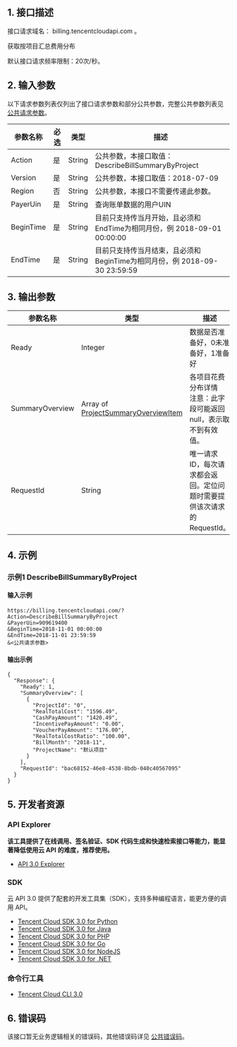 ## 1. 接口描述

接口请求域名： billing.tencentcloudapi.com 。

获取按项目汇总费用分布

默认接口请求频率限制：20次/秒。

## 2. 输入参数

以下请求参数列表仅列出了接口请求参数和部分公共参数，完整公共参数列表见 [公共请求参数](/document/api/555/19173)。

| 参数名称 | 必选 | 类型 | 描述 |
|---------|---------|---------|---------|
| Action | 是 | String | 公共参数，本接口取值：DescribeBillSummaryByProject |
| Version | 是 | String | 公共参数，本接口取值：2018-07-09 |
| Region | 否 | String | 公共参数，本接口不需要传递此参数。 |
| PayerUin | 是 | String | 查询账单数据的用户UIN |
| BeginTime | 是 | String | 目前只支持传当月开始，且必须和EndTime为相同月份，例 2018-09-01 00:00:00 |
| EndTime | 是 | String | 目前只支持传当月结束，且必须和BeginTime为相同月份，例 2018-09-30 23:59:59 |

## 3. 输出参数

| 参数名称 | 类型 | 描述 |
|---------|---------|---------|
| Ready | Integer | 数据是否准备好，0未准备好，1准备好|
| SummaryOverview | Array of [ProjectSummaryOverviewItem](/document/api/555/19183#ProjectSummaryOverviewItem) | 各项目花费分布详情<br/>注意：此字段可能返回 null，表示取不到有效值。|
| RequestId | String | 唯一请求 ID，每次请求都会返回。定位问题时需要提供该次请求的 RequestId。|

## 4. 示例

### 示例1 DescribeBillSummaryByProject

#### 输入示例

```
https://billing.tencentcloudapi.com/?Action=DescribeBillSummaryByProject
&PayerUin=909619400
&BeginTime=2018-11-01 00:00:00
&EndTime=2018-11-01 23:59:59
&<公共请求参数>
```

#### 输出示例

```
{
  "Response": {
    "Ready": 1,
    "SummaryOverview": [
      {
        "ProjectId": "0",
        "RealTotalCost": "1596.49",
        "CashPayAmount": "1420.49",
        "IncentivePayAmount": "0.00",
        "VoucherPayAmount": "176.00",
        "RealTotalCostRatio": "100.00",
        "BillMonth": "2018-11",
        "ProjectName": "默认项目"
      }
    ],
    "RequestId": "bac68152-46e8-4538-8bdb-040c40567095"
  }
}
```


## 5. 开发者资源

### API Explorer

**该工具提供了在线调用、签名验证、SDK 代码生成和快速检索接口等能力，能显著降低使用云 API 的难度，推荐使用。**

* [API 3.0 Explorer](https://console.cloud.tencent.com/api/explorer?Product=billing&Version=2018-07-09&Action=DescribeBillSummaryByProject)

### SDK

云 API 3.0 提供了配套的开发工具集（SDK），支持多种编程语言，能更方便的调用 API。

* [Tencent Cloud SDK 3.0 for Python](https://github.com/TencentCloud/tencentcloud-sdk-python)
* [Tencent Cloud SDK 3.0 for Java](https://github.com/TencentCloud/tencentcloud-sdk-java)
* [Tencent Cloud SDK 3.0 for PHP](https://github.com/TencentCloud/tencentcloud-sdk-php)
* [Tencent Cloud SDK 3.0 for Go](https://github.com/TencentCloud/tencentcloud-sdk-go)
* [Tencent Cloud SDK 3.0 for NodeJS](https://github.com/TencentCloud/tencentcloud-sdk-nodejs)
* [Tencent Cloud SDK 3.0 for .NET](https://github.com/TencentCloud/tencentcloud-sdk-dotnet)

### 命令行工具

* [Tencent Cloud CLI 3.0](https://cloud.tencent.com/document/product/440/6176)

## 6. 错误码

该接口暂无业务逻辑相关的错误码，其他错误码详见 [公共错误码](/document/api/555/19175#.E5.85.AC.E5.85.B1.E9.94.99.E8.AF.AF.E7.A0.81)。
